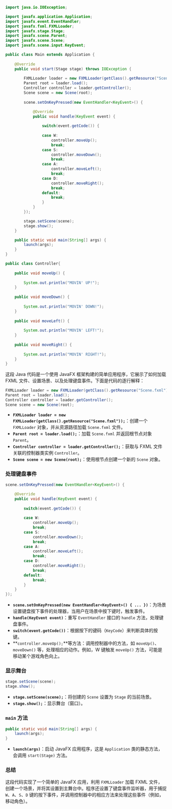 ```java
import java.io.IOException;

import javafx.application.Application;
import javafx.event.EventHandler;
import javafx.fxml.FXMLLoader;
import javafx.stage.Stage;
import javafx.scene.Parent;
import javafx.scene.Scene;
import javafx.scene.input.KeyEvent;

public class Main extends Application {
	
	@Override
	public void start(Stage stage) throws IOException {
		
		FXMLLoader loader = new FXMLLoader(getClass().getResource("Scene.fxml"));
		Parent root = loader.load();	
		Controller controller = loader.getController();
		Scene scene = new Scene(root);		
		
		scene.setOnKeyPressed(new EventHandler<KeyEvent>() {

			@Override
			public void handle(KeyEvent event) {
				
				switch(event.getCode()) {
				
				case W:
					controller.moveUp();
					break;
				case S:
					controller.moveDown();
					break;
				case A:
					controller.moveLeft();
					break;
				case D:
					controller.moveRight();
					break;
				default:
					break;
				}		
			}	
		});

		stage.setScene(scene);
		stage.show();
	}	

	public static void main(String[] args) {
		launch(args);
	}
}
```

```java
public class Controller{
	
	public void moveUp() {
		
		System.out.println("MOVIN' UP!");
	}
	
	public void moveDown() {
		
		System.out.println("MOVIN' DOWN!");
	}
	
	public void moveLeft() {
		
		System.out.println("MOVIN' LEFT!");
	}
	
	public void moveRight() {
		
		System.out.println("MOVIN' RIGHT!");
	}
}
```

这段 Java 代码是一个使用 JavaFX 框架构建的简单应用程序，它展示了如何加载 FXML 文件、设置场景、以及处理键盘事件。下面是代码的逐行解释：

```java
FXMLLoader loader = new FXMLLoader(getClass().getResource("Scene.fxml"));
Parent root = loader.load();	
Controller controller = loader.getController();
Scene scene = new Scene(root);	
```

- **`FXMLLoader loader = new FXMLLoader(getClass().getResource("Scene.fxml"));`**：创建一个 `FXMLLoader` 对象，并从资源路径加载 `Scene.fxml` 文件。
- **`Parent root = loader.load();`**：加载 `Scene.fxml` 并返回根节点对象 `Parent`。
- **`Controller controller = loader.getController();`**：获取与 FXML 文件关联的控制器类实例 `Controller`。
- **`Scene scene = new Scene(root);`**：使用根节点创建一个新的 `Scene` 对象。

### 处理键盘事件

```java
scene.setOnKeyPressed(new EventHandler<KeyEvent>() {

	@Override
	public void handle(KeyEvent event) {
		
		switch(event.getCode()) {
		
		case W:
			controller.moveUp();
			break;
		case S:
			controller.moveDown();
			break;
		case A:
			controller.moveLeft();
			break;
		case D:
			controller.moveRight();
			break;
		default:
			break;
		}		
	}	
});
```

- **`scene.setOnKeyPressed(new EventHandler<KeyEvent>() { ... })`**：为场景设置键盘按下事件的处理器，当用户在场景中按下键时，触发事件。
- **`handle(KeyEvent event)`**：重写 `EventHandler` 接口的 `handle` 方法，处理键盘事件。
- **`switch(event.getCode())`**：根据按下的键码（`KeyCode`）来判断具体的按键。
- **`controller.moveUp();`**等方法：调用控制器中的方法，如 `moveUp()`、`moveDown()` 等，处理相应的动作。例如，W 键触发 `moveUp()` 方法，可能是移动某个游戏角色向上。

### 显示舞台

```java
stage.setScene(scene);
stage.show();
```

- **`stage.setScene(scene);`**：将创建的 `Scene` 设置为 `Stage` 的当前场景。
- **`stage.show();`**：显示舞台（窗口）。

### `main` 方法

```java
public static void main(String[] args) {
	launch(args);
}
```

- **`launch(args)`**：启动 JavaFX 应用程序，这是 `Application` 类的静态方法，会调用 `start(Stage)` 方法。

### 总结

这段代码实现了一个简单的 JavaFX 应用，利用 `FXMLLoader` 加载 FXML 文件，创建一个场景，并将其设置到主舞台中。程序还设置了键盘事件监听器，用于捕捉 `W`、`A`、`S`、`D` 键的按下事件，并调用控制器中的相应方法来处理这些事件（例如，移动角色）。